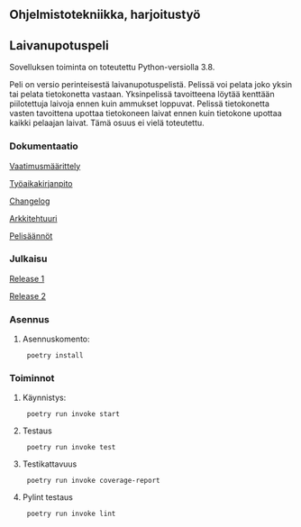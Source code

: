 ## Ohjelmistotekniikka, harjoitustyö

## Laivanupotuspeli

Sovelluksen toiminta on toteutettu Python-versiolla 3.8. 

Peli on versio perinteisestä laivanupotuspelistä. Pelissä voi pelata joko yksin tai pelata tietokonetta vastaan. Yksinpelissä tavoitteena löytää kenttään piilotettuja laivoja ennen kuin ammukset loppuvat. 
Pelissä tietokonetta vasten tavoittena upottaa tietokoneen laivat ennen kuin tietokone upottaa kaikki pelaajan laivat. Tämä osuus ei vielä toteutettu.


### Dokumentaatio

[Vaatimusmäärittely](https://github.com/zmejka/ot-harjoitustyo/blob/master/dokumentaatio/vaatimusmaarittely.md)

[Työaikakirjanpito](https://github.com/zmejka/ot-harjoitustyo/blob/master/dokumentaatio/tyoaikakirjanpito.md)

[Changelog](https://github.com/zmejka/ot-harjoitustyo/blob/master/dokumentaatio/changelog.md)

[Arkkitehtuuri](https://github.com/zmejka/ot-harjoitustyo/blob/master/dokumentaatio/arkkitehtuuri.md)

[Pelisäännöt](https://github.com/zmejka/ot-harjoitustyo/blob/master/dokumentaatio/battleship.pdf)

### Julkaisu

[Release 1](https://github.com/zmejka/ot-harjoitustyo/releases/tag/viikko5)

[Release 2](https://github.com/zmejka/ot-harjoitustyo/releases/tag/viikko6)

### Asennus
1. Asennuskomento:

        poetry install

### Toiminnot

1. Käynnistys:

        poetry run invoke start

2. Testaus

        poetry run invoke test

3. Testikattavuus

        poetry run invoke coverage-report

4. Pylint testaus

        poetry run invoke lint
